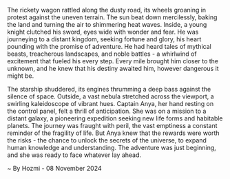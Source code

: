 
The rickety wagon rattled along the dusty road, its wheels groaning in protest against the uneven terrain.  The sun beat down mercilessly, baking the land and turning the air to shimmering heat waves.  Inside, a young knight clutched his sword, eyes wide with wonder and fear.  He was journeying to a distant kingdom, seeking fortune and glory, his heart pounding with the promise of adventure.  He had heard tales of mythical beasts, treacherous landscapes, and noble battles - a whirlwind of excitement that fueled his every step.  Every mile brought him closer to the unknown, and he knew that his destiny awaited him, however dangerous it might be.

The starship shuddered, its engines thrumming a deep bass against the silence of space.  Outside, a vast nebula stretched across the viewport, a swirling kaleidoscope of vibrant hues.  Captain Anya, her hand resting on the control panel, felt a thrill of anticipation.  She was on a mission to a distant galaxy, a pioneering expedition seeking new life forms and habitable planets.  The journey was fraught with peril, the vast emptiness a constant reminder of the fragility of life.  But Anya knew that the rewards were worth the risks - the chance to unlock the secrets of the universe, to expand human knowledge and understanding.  The adventure was just beginning, and she was ready to face whatever lay ahead. 

~ By Hozmi - 08 November 2024
